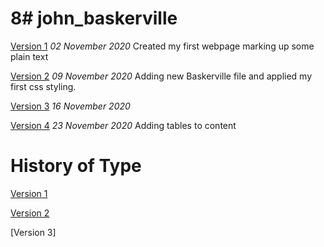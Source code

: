 8# john_baskerville
===================
[Version 1](https://leoniesmythixd.github.io/john_baskerville/baskerville1.html)
*02 November 2020*
Created my first webpage marking up some plain text


[Version 2](https://leoniesmythixd.github.io/john_baskerville/baskerville2.html)
*09 November 2020*
Adding new Baskerville file and applied my first css styling.



[Version 3](https://leoniesmythixd.github.io/john_baskerville/baskerville3.html)
*16 November 2020*


[Version 4](https://leoniesmythixd.github.io/john_baskerville/baskerville4.html)
*23 November 2020*
Adding tables to content


History of Type 
================
[Version 1](https://leoniesmythixd.github.io/john_baskerville/history1.html)


[Version 2](https://leoniesmythixd.github.io/john_baskerville/history2.html)


[Version 3]